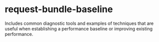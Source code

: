 request-bundle-baseline
=======================

Includes common diagnostic tools and examples of techniques that are useful when establishing a 
performance baseline or improving existing performance.